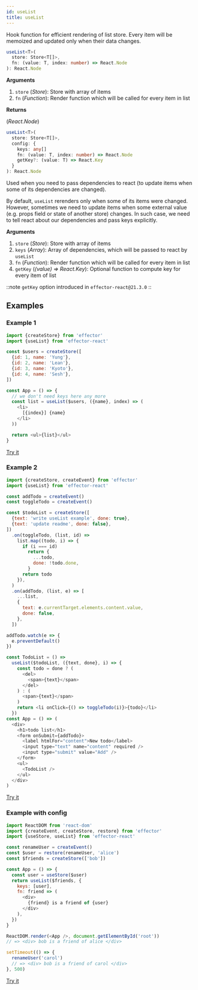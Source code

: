 ```yaml
---
id: useList
title: useList
---
```


Hook function for efficient rendering of list store.
Every item will be memoized and updated only when their data changes.

```ts
useList<T>(
  store: Store<T[]>,
  fn: (value: T, index: number) => React.Node
): React.Node
```

**Arguments**

1. `store` (_Store_): Store with array of items
2. `fn` (_Function_): Render function which will be called for every item in list

**Returns**

(_React.Node_)

```ts
useList<T>(
  store: Store<T[]>,
  config: {
    keys: any[]
    fn: (value: T, index: number) => React.Node
    getKey?: (value: T) => React.Key
  }
): React.Node
```

Used when you need to pass dependencies to react (to update items when some of its dependencies are changed).

By default, `useList` rerenders only when some of its items were changed.
However, sometimes we need to update items when some external value (e.g. props field or state of another store) changes.
In such case, we need to tell react about our dependencies and pass keys explicitly.

**Arguments**

1. `store` (_Store_): Store with array of items
2. `keys` (_Array_): Array of dependencies, which will be passed to react by `useList`
3. `fn` (_Function_): Render function which will be called for every item in list
4. `getKey` (_(value) => React.Key_): Optional function to compute key for every item of list

::note
`getKey` option introduced in `effector-react@21.3.0`
::

## Examples

### Example 1

```js
import {createStore} from 'effector'
import {useList} from 'effector-react'

const $users = createStore([
  {id: 1, name: 'Yung'},
  {id: 2, name: 'Lean'},
  {id: 3, name: 'Kyoto'},
  {id: 4, name: 'Sesh'},
])

const App = () => {
  // we don't need keys here any more
  const list = useList($users, ({name}, index) => (
    <li>
      [{index}] {name}
    </li>
  ))

  return <ul>{list}</ul>
}
```

[Try it](https://share.effector.dev/dV9dmuz3)

### Example 2

```js
import {createStore, createEvent} from 'effector'
import {useList} from 'effector-react'

const addTodo = createEvent()
const toggleTodo = createEvent()

const $todoList = createStore([
  {text: 'write useList example', done: true},
  {text: 'update readme', done: false},
])
  .on(toggleTodo, (list, id) =>
    list.map((todo, i) => {
      if (i === id)
        return {
          ...todo,
          done: !todo.done,
        }
      return todo
    }),
  )
  .on(addTodo, (list, e) => [
    ...list,
    {
      text: e.currentTarget.elements.content.value,
      done: false,
    },
  ])

addTodo.watch(e => {
  e.preventDefault()
})

const TodoList = () =>
  useList($todoList, ({text, done}, i) => {
    const todo = done ? (
      <del>
        <span>{text}</span>
      </del>
    ) : (
      <span>{text}</span>
    )
    return <li onClick={() => toggleTodo(i)}>{todo}</li>
  })
const App = () => (
  <div>
    <h1>todo list</h1>
    <form onSubmit={addTodo}>
      <label htmlFor="content">New todo</label>
      <input type="text" name="content" required />
      <input type="submit" value="Add" />
    </form>
    <ul>
      <TodoList />
    </ul>
  </div>
)
```

[Try it](https://share.effector.dev/dUay9F3U)

### Example with config

```js
import ReactDOM from 'react-dom'
import {createEvent, createStore, restore} from 'effector'
import {useStore, useList} from 'effector-react'

const renameUser = createEvent()
const $user = restore(renameUser, 'alice')
const $friends = createStore(['bob'])

const App = () => {
  const user = useStore($user)
  return useList($friends, {
    keys: [user],
    fn: friend => (
      <div>
        {friend} is a friend of {user}
      </div>
    ),
  })
}

ReactDOM.render(<App />, document.getElementById('root'))
// => <div> bob is a friend of alice </div>

setTimeout(() => {
  renameUser('carol')
  // => <div> bob is a friend of carol </div>
}, 500)
```

[Try it](https://share.effector.dev/ijRS5TYh)
